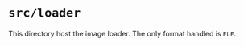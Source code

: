 `src/loader`
============

This directory host the image loader. The only format handled is `ELF`.

